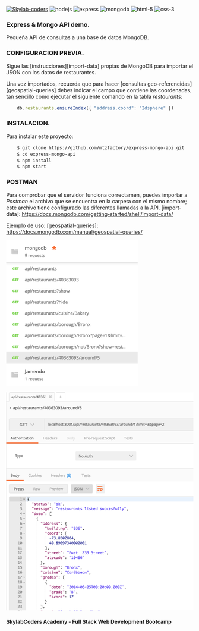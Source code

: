 [![Skylab-coders](https://mtzfactory.github.io/logos/png/skylab-coders.png)](http://www.skylabcoders.com/)
![nodejs](https://mtzfactory.github.io/logos/png/nodejs.png)
![express](https://mtzfactory.github.io/logos/png/express.png)
![mongodb](https://mtzfactory.github.io/logos/png/mongodb.png)
![html-5](https://mtzfactory.github.io/logos/png/html-5.png)
![css-3](https://mtzfactory.github.io/logos/png/css-3.png)

### Express & Mongo API demo.

Pequeña API de consultas a una base de datos MongoDB.

### CONFIGURACION PREVIA.
Sigue las [instrucciones][import-data] propias de MongoDB para importar el JSON con los datos de restaurantes.

Una vez importados, recuerda que para hacer [consultas geo-referencidas][geospatial-queries] debes indicar el campo que contiene las coordenadas, tan sencillo como ejecutar el siguiente comando en la tabla _restaurants_:

```javascript
    db.restaurants.ensureIndex({ "address.coord": "2dsphere" })
```

### INSTALACION.

Para instalar este proyecto:

```bash
    $ git clone https://github.com/mtzfactory/express-mongo-api.git
    $ cd express-mongo-api
    $ npm install
    $ npm start
```

### POSTMAN

Para comprobar que el servidor funciona correctamen, puedes importar a *Postman* el archivo que se encuentra en la carpeta con el mismo nombre; este archivo tiene configurado las diferentes llamadas a la API.
[import-data]: https://docs.mongodb.com/getting-started/shell/import-data/

Ejemplo de uso:
[geospatial-queries]: https://docs.mongodb.com/manual/geospatial-queries/

![imagen-1](img/image-1.png)

![imagen-2](img/image-2.png)

#### SkylabCoders Academy - Full Stack Web Development Bootcamp